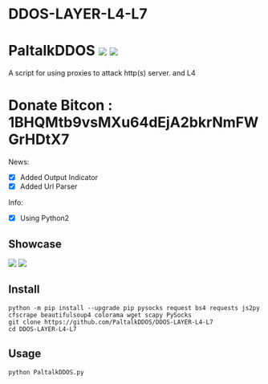 # DDOS-LAYER-L4-L7
# PaltalkDDOS ![](https://img.shields.io/badge/Version-3.6-brightgreen.svg) ![](https://img.shields.io/badge/license-GPLv2-blue.svg)
 A script for using proxies to attack http(s) server. and L4

# Donate Bitcon : 1BHQMtb9vsMXu64dEjA2bkrNmFWGrHDtX7

 
 News:
- [x] Added Output Indicator
- [x] Added Url Parser

 Info:
- [x] Using Python2

## Showcase
![](https://i0.wp.com/s1.uphinh.org/2020/12/29/asdasdasdasdasd.png)
![](https://i0.wp.com/s1.uphinh.org/2020/12/29/tttttttt.png)

## Install

    python -m pip install --upgrade pip pysocks request bs4 requests js2py cfscrape beautifulsoup4 colorama wget scapy PySocks
    git clone https://github.com/PaltalkDDOS/DDOS-LAYER-L4-L7
    cd DDOS-LAYER-L4-L7

## Usage

    python PaltalkDDOS.py

